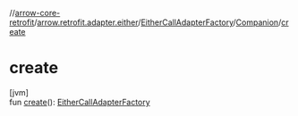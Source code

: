 //[arrow-core-retrofit](../../../../index.md)/[arrow.retrofit.adapter.either](../../index.md)/[EitherCallAdapterFactory](../index.md)/[Companion](index.md)/[create](create.md)

# create

[jvm]\
fun [create](create.md)(): [EitherCallAdapterFactory](../index.md)
